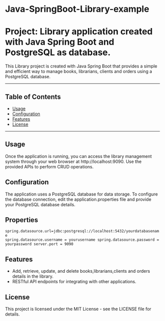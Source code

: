 # Java-SpringBoot-Library-example

# Project: Library application created with Java Spring Boot and PostgreSQL as database.

This Library project is created with Java Spring Boot that provides a simple and efficient way to manage books, librarians, clients and orders using a PostgreSQL database.
<hr />

## Table of Contents

- [Usage](#usage)
- [Configuration](#configuration)
- [Features](#features)
- [License](#license)

<hr />

<h2>Usage</h2>

Once the application is running, you can access the library management system through your web browser at http://localhost:9090. Use the provided APIs to perform CRUD operations.

<h2>Configuration</h2>

The application uses a PostgreSQL database for data storage. To configure the database connection, edit the application.properties file and provide your PostgreSQL database details.

<h2>Properties</h2>

<code>spring.datasource.url=jdbc:postgresql://localhost:5432/yourdatabasename
spring.datasource.username = yourusername
spring.datasource.password = yourpassword
server.port = 9090</code>

 <h2>Features</h2>
<ul>
  <li>
    Add, retrieve, update, and delete books,librarians,clients and orders details in the library.
  </li>
  <li>
    RESTful API endpoints for integrating with other applications.
  </li>
</ul>

<h2>License</h2>

This project is licensed under the MIT License - see the LICENSE file for details.
    
